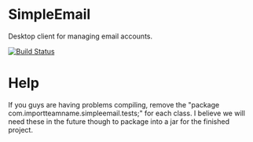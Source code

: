# SimpleEmail

Desktop client for managing email accounts.

[![Build Status](https://travis-ci.org/importTeamName/simpleemail.svg?branch=master)](https://travis-ci.org/importTeamName/simpleemail)

# Help

If you guys are having problems compiling, remove the "package com.importteamname.simpleemail.tests;" for each class. I believe we will need these in the future though to package into a jar for the finished project.